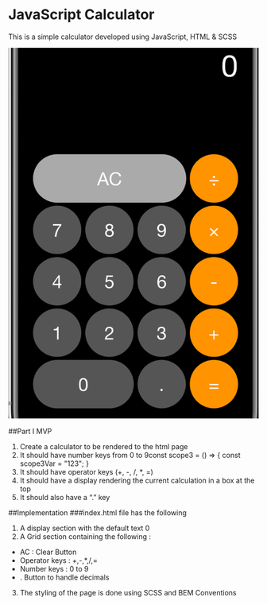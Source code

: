# JavaScript Calculator

This is a simple calculator developed using JavaScript, HTML &amp; SCSS

![TargetImage](./images/target-image.png)

##Part I MVP

1. Create a calculator to be rendered to the html page
2. It should have number keys from 0 to 9const scope3 = () => { const scope3Var = "123"; }
3. It should have operator keys (+, -, /, \*, =)
4. It should have a display rendering the current calculation in a box at the top
5. It should also have a “.” key

##Implementation
###index.html file has the following

1. A display section with the default text 0
2. A Grid section containing the following :

-   AC : Clear Button
-   Operator keys : +,-,\*,/,=
-   Number keys : 0 to 9
-   . Button to handle decimals

3. The styling of the page is done using SCSS and BEM Conventions
